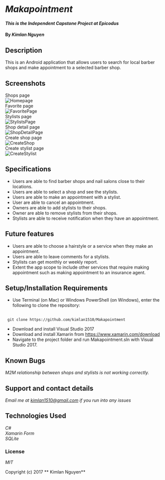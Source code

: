 # _Makapointment_

#### _This is the Independent Capstone Project at Epicodus_

#### By _**Kimlan Nguyen**_

## Description

This is an Android application that allows users to search for local barber shops and make appointment to a selected barber shop.

## Screenshots
Shops page <br/>
 ![Homepage](https://github.com/kimlan1510/Makapointment/blob/master/Makapointment/Makapointment/Images/Shop%20Page.PNG) <br/>
 Favorite page <br/>
 ![FavoritePage](https://github.com/kimlan1510/Makapointment/blob/master/Makapointment/Makapointment/Images/Favorite%20Page.PNG) <br/>
 Stylists page <br/>
 ![StylistsPage](https://github.com/kimlan1510/Makapointment/blob/master/Makapointment/Makapointment/Images/Stylists%20Page.PNG) <br/>
 Shop detail page <br/>
 ![ShopDetailPage](https://github.com/kimlan1510/Makapointment/blob/master/Makapointment/Makapointment/Images/Shop%20Detail.PNG) <br/>
 Create shop page <br/>
 ![CreateShop](https://github.com/kimlan1510/Makapointment/blob/master/Makapointment/Makapointment/Images/Create%20Shop.PNG) <br/>
 Create stylist page <br/>
 ![CreateStylist](https://github.com/kimlan1510/Makapointment/blob/master/Makapointment/Makapointment/Images/Create%20Stylist.PNG)

## Specifications

+ Users are able to find barber shops and nail salons close to their locations.
+ Users are able to select a shop and see the stylists.
+ Users are able to make an appointment with a stylist.
+ User are able to cancel an appointment.
+ Owners are able to add stylists to their shops.
+ Owner are able to remove stylists from their shops.
+ Stylists are able to receive notification when they have an appointment.

## Future features

+ Users are able to choose a hairstyle or a service when they make an appointment.
+ Users are able to leave comments for a stylists.
+ Stylists can get monthly or weekly report.
+ Extent the app scope to include other services that require making appointment such as making appointment to an insurance agent.



## Setup/Installation Requirements

+ Use Terminal (on Mac) or Windows PowerShell (on Windows), enter the following to clone the repository:
<br>
<code> git clone https://github.com/kimlan1510/Makapointment</code>

+ Download and install Visual Studio 2017
+ Download and install Xamarin from https://www.xamarin.com/download
+ Navigate to the project folder and run Makapointment.sln with Visual Studio 2017.


## Known Bugs

_M2M relationship between shops and stylists is not working correctly._

## Support and contact details

_Email me at kimlan1510@gmail.com if you run into any issues_

## Technologies Used

_C#_ <br>
_Xamarin Form_ <br>
_SQLite_

### License

*MIT*

Copyright (c) 2017 ** Kimlan Nguyen**
